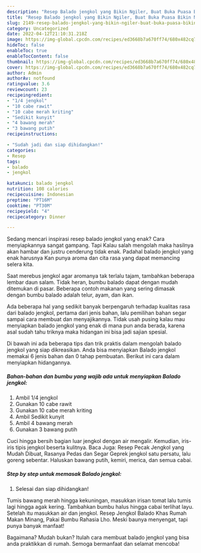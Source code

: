 ```yaml
---
description: "Resep Balado jengkol yang Bikin Ngiler, Buat Buka Puasa Bikin Ngiler"
title: "Resep Balado jengkol yang Bikin Ngiler, Buat Buka Puasa Bikin Ngiler"
slug: 2149-resep-balado-jengkol-yang-bikin-ngiler-buat-buka-puasa-bikin-ngiler
category: Uncategorized
date: 2022-04-12T21:10:31.218Z
image: https://img-global.cpcdn.com/recipes/ed3668b7a670ff74/680x482cq70/balado-jengkol-foto-resep-utama.jpg
hideToc: false
enableToc: true
enableTocContent: false
thumbnail: https://img-global.cpcdn.com/recipes/ed3668b7a670ff74/680x482cq70/balado-jengkol-foto-resep-utama.jpg
cover: https://img-global.cpcdn.com/recipes/ed3668b7a670ff74/680x482cq70/balado-jengkol-foto-resep-utama.jpg
author: Admin
authorAv: notfound
ratingvalue: 3.6
reviewcount: 23
recipeingredient:
- "1/4 jengkol"
- "10 cabe rawit"
- "10 cabe merah kriting"
- "Sedikit kunyit"
- "4 bawang merah"
- "3 bawang putih"
recipeinstructions:

- "Sudah jadi dan siap dihidangkan!"
categories:
- Resep
tags:
- balado
- jengkol

katakunci: balado jengkol 
nutrition: 108 calories
recipecuisine: Indonesian
preptime: "PT16M"
cooktime: "PT30M"
recipeyield: "4"
recipecategory: Dinner

---
```



Sedang mencari inspirasi resep balado jengkol yang enak? Cara menyiapkannya sangat gampang. Tapi Kalau salah mengolah maka hasilnya akan hambar dan justru cenderung tidak enak. Padahal balado jengkol yang enak harusnya Kan punya aroma dan cita rasa yang dapat memancing selera kita.


Saat merebus jengkol agar aromanya tak terlalu tajam, tambahkan beberapa lembar daun salam. Tidak heran, bumbu balado dapat dengan mudah ditemukan di pasar. Beberapa contoh makanan yang sering dimasak dengan bumbu balado adalah telur, ayam, dan ikan.

Ada beberapa hal yang sedikit banyak berpengaruh terhadap kualitas rasa dari balado jengkol, pertama dari jenis bahan, lalu pemilihan bahan segar sampai cara membuat dan menyajikannya. Tidak usah pusing kalau mau menyiapkan balado jengkol yang enak di mana pun anda berada, karena asal sudah tahu triknya maka hidangan ini bisa jadi sajian spesial.


Di bawah ini ada beberapa tips dan trik praktis dalam mengolah balado jengkol yang siap dikreasikan. Anda bisa menyiapkan Balado jengkol memakai 6 jenis bahan dan 0 tahap pembuatan. Berikut ini cara dalam menyiapkan hidangannya.

<!--inarticleads1-->

##### Bahan-bahan dan bumbu yang wajib ada untuk menyiapkan Balado jengkol:

1. Ambil 1/4 jengkol
1. Gunakan 10 cabe rawit
1. Gunakan 10 cabe merah kriting
1. Ambil Sedikit kunyit
1. Ambil 4 bawang merah
1. Gunakan 3 bawang putih


Cuci hingga bersih bagian luar jengkol dengan air mengalir. Kemudian, iris-iris tipis jengkol beserta kulitnya. Baca Juga: Resep Pecak Jengkol yang Mudah Dibuat, Rasanya Pedas dan Segar Geprek jengkol satu persatu, lalu goreng sebentar. Haluskan bawang putih, kemiri, merica, dan semua cabai. 

<!--inarticleads2-->

##### Step by step untuk memasak Balado jengkol:


1. Selesai dan siap dihidangkan!

Tumis bawang merah hingga kekuningan, masukkan irisan tomat lalu tumis lagi hingga agak kering. Tambahkan bumbu halus hingga cabai terlihat layu. Setelah itu masukkan air dan jengkol. Resep Jengkol Balado Khas Rumah Makan Minang, Pakai Bumbu Rahasia Lho. Meski baunya menyengat, tapi punya banyak manfaat! 

Bagaimana? Mudah bukan? Itulah cara membuat balado jengkol yang bisa anda praktikkan di rumah. Semoga bermanfaat dan selamat mencoba!
